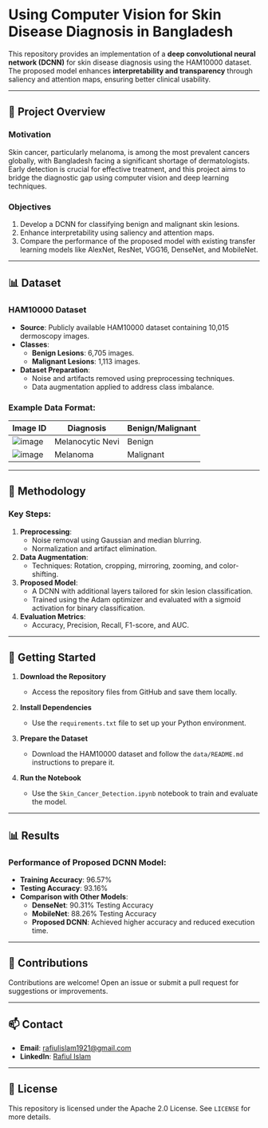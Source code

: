 # Using Computer Vision for Skin Disease Diagnosis in Bangladesh

This repository provides an implementation of a **deep convolutional neural network (DCNN)** for skin disease diagnosis using the HAM10000 dataset. The proposed model enhances **interpretability and transparency** through saliency and attention maps, ensuring better clinical usability.

---

## 📄 Project Overview

### Motivation
Skin cancer, particularly melanoma, is among the most prevalent cancers globally, with Bangladesh facing a significant shortage of dermatologists. Early detection is crucial for effective treatment, and this project aims to bridge the diagnostic gap using computer vision and deep learning techniques.

### Objectives
1. Develop a DCNN for classifying benign and malignant skin lesions.
2. Enhance interpretability using saliency and attention maps.
3. Compare the performance of the proposed model with existing transfer learning models like AlexNet, ResNet, VGG16, DenseNet, and MobileNet.

---

## 📊 Dataset

### HAM10000 Dataset
- **Source**: Publicly available HAM10000 dataset containing 10,015 dermoscopy images.
- **Classes**:
  - **Benign Lesions**: 6,705 images.
  - **Malignant Lesions**: 1,113 images.
- **Dataset Preparation**:
  - Noise and artifacts removed using preprocessing techniques.
  - Data augmentation applied to address class imbalance.

### Example Data Format:
| Image ID       | Diagnosis       | Benign/Malignant |
|----------------|-----------------|------------------|
| ![image](https://github.com/user-attachments/assets/10b14bdf-845c-4fd4-9a07-fcc4dddca9f9)| Melanocytic Nevi| Benign           |
| ![image](https://github.com/user-attachments/assets/9668e464-08cc-4a5f-8d7d-b7bfac3d80bf)| Melanoma        | Malignant        |

---

## 🚀 Methodology

### Key Steps:
1. **Preprocessing**:
   - Noise removal using Gaussian and median blurring.
   - Normalization and artifact elimination.
2. **Data Augmentation**:
   - Techniques: Rotation, cropping, mirroring, zooming, and color-shifting.
3. **Proposed Model**:
   - A DCNN with additional layers tailored for skin lesion classification.
   - Trained using the Adam optimizer and evaluated with a sigmoid activation for binary classification.
4. **Evaluation Metrics**:
   - Accuracy, Precision, Recall, F1-score, and AUC.

---

## 🔧 Getting Started

1. **Download the Repository**
   - Access the repository files from GitHub and save them locally.

2. **Install Dependencies**
   - Use the `requirements.txt` file to set up your Python environment.

3. **Prepare the Dataset**
   - Download the HAM10000 dataset and follow the `data/README.md` instructions to prepare it.

4. **Run the Notebook**
   - Use the `Skin_Cancer_Detection.ipynb` notebook to train and evaluate the model.

---

## 📊 Results

### Performance of Proposed DCNN Model:
- **Training Accuracy**: 96.57%
- **Testing Accuracy**: 93.16%
- **Comparison with Other Models**:
  - **DenseNet**: 90.31% Testing Accuracy
  - **MobileNet**: 88.26% Testing Accuracy
  - **Proposed DCNN**: Achieved higher accuracy and reduced execution time.

---

## 🤝 Contributions
Contributions are welcome! Open an issue or submit a pull request for suggestions or improvements.

---

## 📫 Contact
- **Email**: rafiulislam1921@gmail.com  
- **LinkedIn**: [Rafiul Islam](https://www.linkedin.com/in/rafi009)

---

## 📄 License
This repository is licensed under the Apache 2.0 License. See `LICENSE` for more details.

